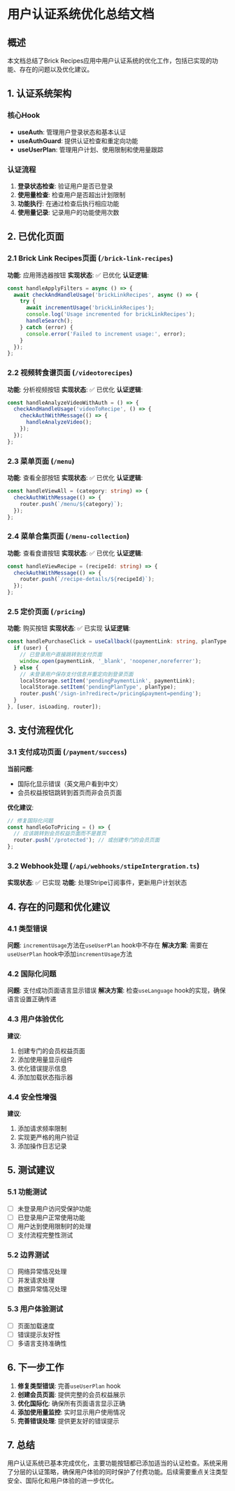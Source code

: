 # 用户认证系统优化总结文档

## 概述
本文档总结了Brick Recipes应用中用户认证系统的优化工作，包括已实现的功能、存在的问题以及优化建议。

## 1. 认证系统架构

### 核心Hook
- **useAuth**: 管理用户登录状态和基本认证
- **useAuthGuard**: 提供认证检查和重定向功能
- **useUserPlan**: 管理用户计划、使用限制和使用量跟踪

### 认证流程
1. **登录状态检查**: 验证用户是否已登录
2. **使用量检查**: 检查用户是否超出计划限制
3. **功能执行**: 在通过检查后执行相应功能
4. **使用量记录**: 记录用户的功能使用次数

## 2. 已优化页面

### 2.1 Brick Link Recipes页面 (`/brick-link-recipes`)
**功能**: 应用筛选器按钮
**实现状态**: ✅ 已优化
**认证逻辑**:
```typescript
const handleApplyFilters = async () => {
  await checkAndHandleUsage('brickLinkRecipes', async () => {
    try {
      await incrementUsage('brickLinkRecipes');
      console.log('Usage incremented for brickLinkRecipes');
      handleSearch();
    } catch (error) {
      console.error('Failed to increment usage:', error);
    }
  });
};
```

### 2.2 视频转食谱页面 (`/videotorecipes`)
**功能**: 分析视频按钮
**实现状态**: ✅ 已优化
**认证逻辑**:
```typescript
const handleAnalyzeVideoWithAuth = () => {
  checkAndHandleUsage('videoToRecipe', () => {
    checkAuthWithMessage(() => {
      handleAnalyzeVideo();
    });
  });
};
```

### 2.3 菜单页面 (`/menu`)
**功能**: 查看全部按钮
**实现状态**: ✅ 已优化
**认证逻辑**:
```typescript
const handleViewAll = (category: string) => {
  checkAuthWithMessage(() => {
    router.push(`/menu/${category}`);
  });
};
```

### 2.4 菜单合集页面 (`/menu-collection`)
**功能**: 查看食谱按钮
**实现状态**: ✅ 已优化
**认证逻辑**:
```typescript
const handleViewRecipe = (recipeId: string) => {
  checkAuthWithMessage(() => {
    router.push(`/recipe-details/${recipeId}`);
  });
};
```

### 2.5 定价页面 (`/pricing`)
**功能**: 购买按钮
**实现状态**: ✅ 已实现
**认证逻辑**:
```typescript
const handlePurchaseClick = useCallback((paymentLink: string, planType: string) => {
  if (user) {
    // 已登录用户直接跳转到支付页面
    window.open(paymentLink, '_blank', 'noopener,noreferrer');
  } else {
    // 未登录用户保存支付信息并重定向到登录页面
    localStorage.setItem('pendingPaymentLink', paymentLink);
    localStorage.setItem('pendingPlanType', planType);
    router.push('/sign-in?redirect=/pricing&payment=pending');
  }
}, [user, isLoading, router]);
```

## 3. 支付流程优化

### 3.1 支付成功页面 (`/payment/success`)
**当前问题**:
- 国际化显示错误（英文用户看到中文）
- 会员权益按钮跳转到首页而非会员页面

**优化建议**:
```typescript
// 修复国际化问题
const handleGoToPricing = () => {
  // 应该跳转到会员权益页面而不是首页
  router.push('/protected'); // 或创建专门的会员页面
};
```

### 3.2 Webhook处理 (`/api/webhooks/stipeIntergration.ts`)
**实现状态**: ✅ 已实现
**功能**: 处理Stripe订阅事件，更新用户计划状态

## 4. 存在的问题和优化建议

### 4.1 类型错误
**问题**: `incrementUsage`方法在`useUserPlan` hook中不存在
**解决方案**: 需要在`useUserPlan` hook中添加`incrementUsage`方法

### 4.2 国际化问题
**问题**: 支付成功页面语言显示错误
**解决方案**: 检查`useLanguage` hook的实现，确保语言设置正确传递

### 4.3 用户体验优化
**建议**:
1. 创建专门的会员权益页面
2. 添加使用量显示组件
3. 优化错误提示信息
4. 添加加载状态指示器

### 4.4 安全性增强
**建议**:
1. 添加请求频率限制
2. 实现更严格的用户验证
3. 添加操作日志记录

## 5. 测试建议

### 5.1 功能测试
- [ ] 未登录用户访问受保护功能
- [ ] 已登录用户正常使用功能
- [ ] 用户达到使用限制时的处理
- [ ] 支付流程完整性测试

### 5.2 边界测试
- [ ] 网络异常情况处理
- [ ] 并发请求处理
- [ ] 数据异常情况处理

### 5.3 用户体验测试
- [ ] 页面加载速度
- [ ] 错误提示友好性
- [ ] 多语言支持准确性

## 6. 下一步工作

1. **修复类型错误**: 完善`useUserPlan` hook
2. **创建会员页面**: 提供完整的会员权益展示
3. **优化国际化**: 确保所有页面语言显示正确
4. **添加使用量监控**: 实时显示用户使用情况
5. **完善错误处理**: 提供更友好的错误提示

## 7. 总结

用户认证系统已基本完成优化，主要功能按钮都已添加适当的认证检查。系统采用了分层的认证策略，确保用户体验的同时保护了付费功能。后续需要重点关注类型安全、国际化和用户体验的进一步优化。 